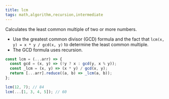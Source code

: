 ```yaml
---
title: lcm
tags: math,algorithm,recursion,intermediate
---
```


Calculates the least common multiple of two or more numbers.

- Use the greatest common divisor (GCD) formula and the fact that `lcm(x, y) = x * y / gcd(x, y)` to determine the least common multiple.
- The GCD formula uses recursion.

```js
const lcm = (...arr) => {
  const gcd = (x, y) => (!y ? x : gcd(y, x % y));
  const _lcm = (x, y) => (x * y) / gcd(x, y);
  return [...arr].reduce((a, b) => _lcm(a, b));
};
```

```js
lcm(12, 7); // 84
lcm(...[1, 3, 4, 5]); // 60
```
